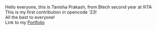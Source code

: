 Hello everyone, this is Tanisha Prakash, from Btech second year at IIITA<br>
This is my first contribution in opencode '23!<br>
All the best to everyone!<br>
Link to my [Portfolio](https://ashinat24.github.io./)
